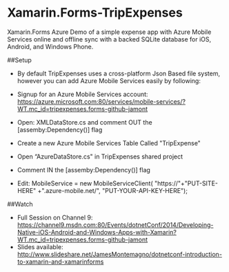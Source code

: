 Xamarin.Forms-TripExpenses
==========================

Xamarin.Forms Azure Demo of a simple expense app with Azure Mobile Services online and offline sync with a backed SQLite database for iOS, Android, and Windows Phone.

##Setup

* By default TripExpenses uses a cross-platform Json Based file system, however you can add Azure Mobile Services easily by following:

* Signup for an Azure Mobile Services account: https://azure.microsoft.com:80/services/mobile-services/?WT.mc_id=tripexpenses.forms-github-jamont
* Open: XMLDataStore.cs and comment OUT the [assemby:Dependency()] flag
* Create a new Azure Mobile Services Table Called "TripExpense"
* Open “AzureDataStore.cs" in TripExpenses shared project
* Comment IN the [assemby:Dependency()] flag
* Edit: MobileService = new MobileServiceClient(
        "https://"+"PUT-SITE-HERE" +".azure-mobile.net/",
        "PUT-YOUR-API-KEY-HERE");


##Watch

* Full Session on Channel 9: https://channel9.msdn.com:80/Events/dotnetConf/2014/Developing-Native-iOS-Android-and-Windows-Apps-with-Xamarin?WT.mc_id=tripexpenses.forms-github-jamont
* Slides available: http://www.slideshare.net/JamesMontemagno/dotnetconf-introduction-to-xamarin-and-xamarinforms